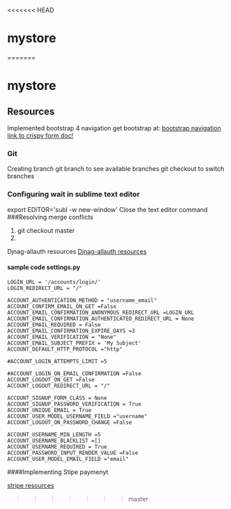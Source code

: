 <<<<<<< HEAD
# mystore
=======
 # mystore
 
## Resources

Implemented bootstrap 4 
navigation get bootstrap at:
[bootstrap navigation](https://v4-alpha.getbootstrap.com/examples/jumbotron/)
[link to crispy form doc!](http://django-crispy-forms.readthedocs.io/en/d-0/install.html)


### Git
Creating branch
git branch to see available branches
git checkout to switch branches
### Configuring wait in sublime text editor
export EDITOR='subl -w new-window'
Close the text editor command
###Resolving merge conflicts
1. git checkout master
1. 


Djnag-allauth resources
[Djnag-allauth resources](https://django-allauth.readthedocs.io/en/latest/installation.html)


#### sample code settings.py
    LOGIN_URL = '/accounts/login/'
    LOGIN_REDIRECT_URL = "/"

    ACCOUNT_AUTHENTICATION_METHOD = "username_email"
    ACCOUNT_CONFIRM_EMAIL_ON_GET =False
    ACCOUNT_EMAIL_CONFIRMATION_ANONYMOUS_REDIRECT_URL =LOGIN_URL
    ACCOUNT_EMAIL_CONFIRMATION_AUTHENTICATED_REDIRECT_URL = None
    ACCOUNT_EMAIL_REQUIRED = False
    ACCOUNT_EMAIL_CONFIRMATION_EXPIRE_DAYS =3
    ACCOUNT_EMAIL_VERIFICATION = "None"
    ACCOUNT_EMAIL_SUBJECT_PREFIX = 'My Subject'
    ACCOUNT_DEFAULT_HTTP_PROTOCOL ="http"

    #ACCOUNT_LOGIN_ATTEMPTS_LIMIT =5
     
    #ACCOUNT_LOGIN_ON_EMAIL_CONFIRMATION =False
    ACCOUNT_LOGOUT_ON_GET =False
    ACCOUNT_LOGOUT_REDIRECT_URL = "/"

    ACCOUNT_SIGNUP_FORM_CLASS = None
    ACCOUNT_SIGNUP_PASSWORD_VERIFICATION = True 
    ACCOUNT_UNIQUE_EMAIL = True 
    ACCOUNT_USER_MODEL_USERNAME_FIELD ="username"
    ACCOUNT_LOGOUT_ON_PASSWORD_CHANGE =False

    ACCOUNT_USERNAME_MIN_LENGTH =5
    ACCOUNT_USERNAME_BLACKLIST =[]
    ACCOUNT_USERNAME_REQUIRED = True   
    ACCOUNT_PASSWORD_INPUT_RENDER_VALUE =False
    ACCOUNT_USER_MODEL_EMAIL_FIELD ="email"
####Implementing Stipe paymenyt

[stripe resources](https://django-allauth.readthedocs.io/en/latest/installation.html)
>>>>>>> master

